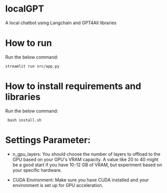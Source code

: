 # localGPT
A local chatbot using Langchain and GPT4All libraries

# How to run
Run the below command:

` streamlit run src/app.py `

# How to install requirements and libraries
Run the below command:

` bash install.sh`

# Settings Parameter:
* n_gpu_layers: 
You should choose the number of layers to offload to the GPU based on your GPU's VRAM capacity. A value like 20 to 40 might be a good start if you have 10-12 GB of VRAM, but experiment based on your specific hardware.

* CUDA Environment: 
Make sure you have CUDA installed and your environment is set up for GPU acceleration.